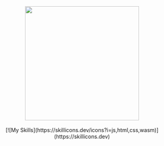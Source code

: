 <div id="header" align="center">
  <img src="https://media.giphy.com/media/M9gbBd9nbDrOTu1Mqx/giphy.gif" width="300"/>
</div>

</br>

<div id="skills" align="center">
  [![My Skills](https://skillicons.dev/icons?i=js,html,css,wasm)](https://skillicons.dev)
</div>
